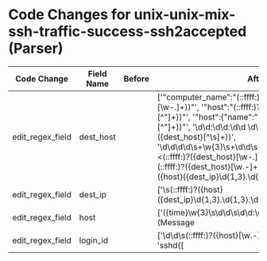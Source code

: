 # Code Changes for unix-unix-mix-ssh-traffic-success-ssh2accepted (Parser)

| Code Change | Field Name | Before | After |
|-------------|------------|--------|-------|
| edit_regex_field | dest_host |  | ['\"computer_name\":\"(::ffff:)?({host}({dest_host}[\w\-.]+))\"', '\"host\":\"(::ffff:)?({dest_host}({host}[^\"]+))\"', '\"host\":\{\"name\":\"(::ffff:)?({dest_host}({host}[^\"]+))\"', '\d\d:\d\d:\d\d \d\d\d\d (::ffff:)?({host}({dest_host}[^\s]+))', '\d\d\d\d\s+\w{3}\s+\d\d\s+\d\d:\d\d:\d\d\s+\w+>\s+<(::ffff:)?({dest_host}[\w\-.]+)', '\d{2}:\d{2}:\d{2}\s+(::ffff:)?({dest_host}[\w\.-]+)\s+auth\|', '\s(::ffff:)?({host}({dest_ip}\d{1,3}\.\d{1,3}\.\d{1,3}\.\d{1,3})|({dest_host}[\w\.-]+)):?\s+sshd(\[|\s)', '\s({host}({dest_host}[\w\-\.]+))\s({additional_info}Accepted[^:]+?\d{1,5})(\s\w+)?\s*ssh2'] |
| edit_regex_field | dest_ip |  | ['\s(::ffff:)?({host}({dest_ip}\d{1,3}\.\d{1,3}\.\d{1,3}\.\d{1,3})|({dest_host}[\w\.-]+)):?\s+sshd(\[|\s)'] |
| edit_regex_field | host |  | ['({time}\w{3}\s\d\d\s\d\d:\d\d:\d\d)\s(::ffff:)?(Message|({host}[\w\-.]+))\s', '\"computer_name\":\"(::ffff:)?({host}({dest_host}[\w\-.]+))\"', '\"host\":\"(::ffff:)?({dest_host}({host}[^\"]+))\"', '\"host\":\{\"name\":\"(::ffff:)?({dest_host}({host}[^\"]+))\"', '\d\d:\d\d:\d\d \d\d\d\d (::ffff:)?({host}({dest_host}[^\s]+))', '\d\d:\d\d:\d\d\s+(::ffff:)?(({host_ip}((([0-9a-fA-F.]{0,4}):{1,2}){1,7}([0-9a-fA-F]){0,4})|(((25[0-5]|(2[0-4]|1\d|[0-9]|)\d)\.?\b){4}))|(\d\S+|tag_audit_log|({host}[\w.\-]+)))\s+(\d\S+|tag_audit_log|({=host}[\w.\-]+)\s)?', '\d\d\s(::ffff:)?({host}[\w.\-]+) sshd ({login_id}\d+)', '\d\d\s(::ffff:)?({host}[\w\.\-]+)(:|\s|\s\w+)\s*sshd\[', '\s(::ffff:)?({host}({dest_ip}\d{1,3}\.\d{1,3}\.\d{1,3}\.\d{1,3})|({dest_host}[\w\.-]+)):?\s+sshd(\[|\s)', '\s({host}({dest_host}[\w\-\.]+))\s({additional_info}Accepted[^:]+?\d{1,5})(\s\w+)?\s*ssh2'] |
| edit_regex_field | login_id |  | ['\d\d\s(::ffff:)?({host}[\w.\-]+) sshd ({login_id}\d+)', 'sshd(\[|\s)({login_id}\d+)'] |